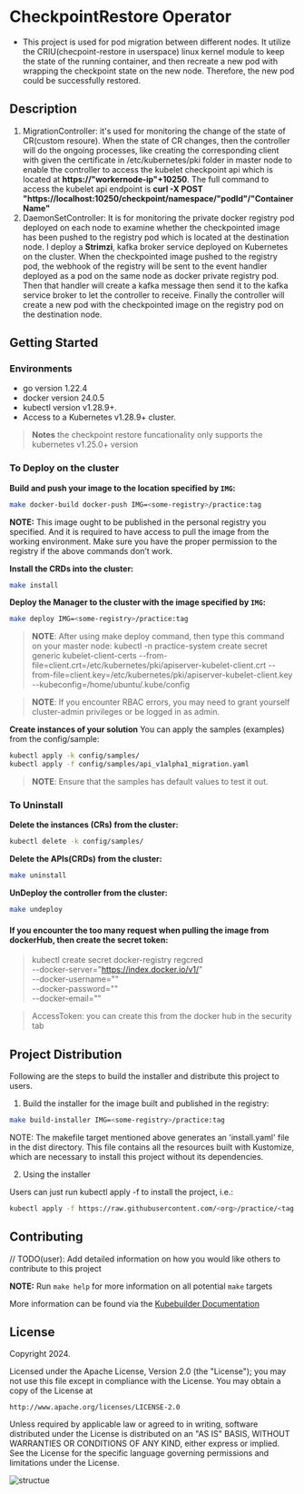 # CheckpointRestore Operator
* This project is used for pod migration between different nodes. It utilize the CRIU(checpoint-restore in userspace) linux kernel module to keep the state of the running container, and then recreate a new pod with wrapping the checkpoint state on the new node. Therefore, the new pod could be successfully restored.

## Description
1. MigrationController: it's used for monitoring the change of the state of CR(custom resoure). When the state of CR changes, then the controller will do the ongoing processes, like creating the corresponding client with given the certificate in /etc/kubernetes/pki folder in master node to enable the controller to access the kubelet checkpoint api which is located at **https://"workernode-ip"+10250**. The full command to access the kubelet api endpoint is **curl -X POST "https://localhost:10250/checkpoint/namespace/"podId"/"ContainerName"**
2. DaemonSetController: It is for monitoring the private docker registry pod deployed on each node to examine whether the checkpointed image has been pushed to the registry pod which is located at the destination node. I deploy a **Strimzi**, kafka broker service deployed on Kubernetes on the cluster. When the checkpointed image pushed to the registry pod, the webhook of the registry will be sent to the event handler deployed as a pod on the same node as docker private registry pod. Then that handler will create a kafka message then send it to the kafka service broker to let the controller to receive. Finally the controller will create a new pod with the checkpointed image on the registry pod on the destination node. 

## Getting Started

### Environments
- go version 1.22.4
- docker version 24.0.5
- kubectl version v1.28.9+.
- Access to a Kubernetes v1.28.9+ cluster.

> **Notes** the checkpoint restore funcationality only supports the kubernetes v1.25.0+ version

### To Deploy on the cluster
**Build and push your image to the location specified by `IMG`:**

```sh
make docker-build docker-push IMG=<some-registry>/practice:tag
```

**NOTE:** This image ought to be published in the personal registry you specified. 
And it is required to have access to pull the image from the working environment. 
Make sure you have the proper permission to the registry if the above commands don’t work.

**Install the CRDs into the cluster:**

```sh
make install
```

**Deploy the Manager to the cluster with the image specified by `IMG`:**

```sh
make deploy IMG=<some-registry>/practice:tag
```

> **NOTE**: After using make deploy command, then type this command on your master node:
> kubectl -n practice-system  create secret generic kubelet-client-certs --from-file=client.crt=/etc/kubernetes/pki/apiserver-kubelet-client.crt --from-file=client.key=/etc/kubernetes/pki/apiserver-kubelet-client.key --kubeconfig=/home/ubuntu/.kube/config

> **NOTE**: If you encounter RBAC errors, you may need to grant yourself cluster-admin 
privileges or be logged in as admin.

**Create instances of your solution**
You can apply the samples (examples) from the config/sample:

```sh
kubectl apply -k config/samples/
kubectl apply -f config/samples/api_v1alpha1_migration.yaml
```

>**NOTE**: Ensure that the samples has default values to test it out.

### To Uninstall
**Delete the instances (CRs) from the cluster:**

```sh
kubectl delete -k config/samples/
```

**Delete the APIs(CRDs) from the cluster:**

```sh
make uninstall
```

**UnDeploy the controller from the cluster:**

```sh
make undeploy
```

#### If you encounter the too many request when pulling the image from dockerHub, then create the secret token: 

> kubectl create secret docker-registry regcred \
  --docker-server="https://index.docker.io/v1/" \
  --docker-username="<Username>" \
  --docker-password="<AccessToken>" \
  --docker-email="<Email>"

> AccessToken: you can create this from the docker hub in the security tab

## Project Distribution

Following are the steps to build the installer and distribute this project to users.

1. Build the installer for the image built and published in the registry:

```sh
make build-installer IMG=<some-registry>/practice:tag
```

NOTE: The makefile target mentioned above generates an 'install.yaml'
file in the dist directory. This file contains all the resources built
with Kustomize, which are necessary to install this project without
its dependencies.

2. Using the installer

Users can just run kubectl apply -f <URL for YAML BUNDLE> to install the project, i.e.:

```sh
kubectl apply -f https://raw.githubusercontent.com/<org>/practice/<tag or branch>/dist/install.yaml
```

## Contributing
// TODO(user): Add detailed information on how you would like others to contribute to this project

**NOTE:** Run `make help` for more information on all potential `make` targets

More information can be found via the [Kubebuilder Documentation](https://book.kubebuilder.io/introduction.html)

## License

Copyright 2024.

Licensed under the Apache License, Version 2.0 (the "License");
you may not use this file except in compliance with the License.
You may obtain a copy of the License at

    http://www.apache.org/licenses/LICENSE-2.0

Unless required by applicable law or agreed to in writing, software
distributed under the License is distributed on an "AS IS" BASIS,
WITHOUT WARRANTIES OR CONDITIONS OF ANY KIND, either express or implied.
See the License for the specific language governing permissions and
limitations under the License.



![structue](https://github.com/tonyliu666/CheckpointOperator/assets/48583047/726138ab-f8d7-4c06-8b16-63b539d77381)
